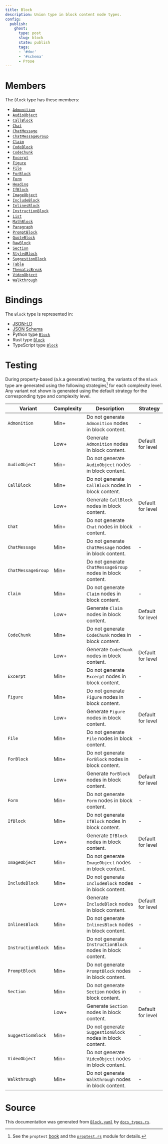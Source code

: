 ```yaml
---
title: Block
description: Union type in block content node types.
config:
  publish:
    ghost:
      type: post
      slug: block
      state: publish
      tags:
      - '#doc'
      - '#schema'
      - Prose
---
```


# Members

The `Block` type has these members:

- [`Admonition`](https://stencila.ghost.io/docs/reference/schema/admonition)
- [`AudioObject`](https://stencila.ghost.io/docs/reference/schema/audio-object)
- [`CallBlock`](https://stencila.ghost.io/docs/reference/schema/call-block)
- [`Chat`](https://stencila.ghost.io/docs/reference/schema/chat)
- [`ChatMessage`](https://stencila.ghost.io/docs/reference/schema/chat-message)
- [`ChatMessageGroup`](https://stencila.ghost.io/docs/reference/schema/chat-message-group)
- [`Claim`](https://stencila.ghost.io/docs/reference/schema/claim)
- [`CodeBlock`](https://stencila.ghost.io/docs/reference/schema/code-block)
- [`CodeChunk`](https://stencila.ghost.io/docs/reference/schema/code-chunk)
- [`Excerpt`](https://stencila.ghost.io/docs/reference/schema/excerpt)
- [`Figure`](https://stencila.ghost.io/docs/reference/schema/figure)
- [`File`](https://stencila.ghost.io/docs/reference/schema/file)
- [`ForBlock`](https://stencila.ghost.io/docs/reference/schema/for-block)
- [`Form`](https://stencila.ghost.io/docs/reference/schema/form)
- [`Heading`](https://stencila.ghost.io/docs/reference/schema/heading)
- [`IfBlock`](https://stencila.ghost.io/docs/reference/schema/if-block)
- [`ImageObject`](https://stencila.ghost.io/docs/reference/schema/image-object)
- [`IncludeBlock`](https://stencila.ghost.io/docs/reference/schema/include-block)
- [`InlinesBlock`](https://stencila.ghost.io/docs/reference/schema/inlines-block)
- [`InstructionBlock`](https://stencila.ghost.io/docs/reference/schema/instruction-block)
- [`List`](https://stencila.ghost.io/docs/reference/schema/list)
- [`MathBlock`](https://stencila.ghost.io/docs/reference/schema/math-block)
- [`Paragraph`](https://stencila.ghost.io/docs/reference/schema/paragraph)
- [`PromptBlock`](https://stencila.ghost.io/docs/reference/schema/prompt-block)
- [`QuoteBlock`](https://stencila.ghost.io/docs/reference/schema/quote-block)
- [`RawBlock`](https://stencila.ghost.io/docs/reference/schema/raw-block)
- [`Section`](https://stencila.ghost.io/docs/reference/schema/section)
- [`StyledBlock`](https://stencila.ghost.io/docs/reference/schema/styled-block)
- [`SuggestionBlock`](https://stencila.ghost.io/docs/reference/schema/suggestion-block)
- [`Table`](https://stencila.ghost.io/docs/reference/schema/table)
- [`ThematicBreak`](https://stencila.ghost.io/docs/reference/schema/thematic-break)
- [`VideoObject`](https://stencila.ghost.io/docs/reference/schema/video-object)
- [`Walkthrough`](https://stencila.ghost.io/docs/reference/schema/walkthrough)

# Bindings

The `Block` type is represented in:

- [JSON-LD](https://stencila.org/Block.jsonld)
- [JSON Schema](https://stencila.org/Block.schema.json)
- Python type [`Block`](https://github.com/stencila/stencila/blob/main/python/python/stencila/types/block.py)
- Rust type [`Block`](https://github.com/stencila/stencila/blob/main/rust/schema/src/types/block.rs)
- TypeScript type [`Block`](https://github.com/stencila/stencila/blob/main/ts/src/types/Block.ts)

# Testing

During property-based (a.k.a generative) testing, the variants of the `Block` type are generated using the following strategies[^1] for each complexity level. Any variant not shown is generated using the default strategy for the corresponding type and complexity level.

| Variant            | Complexity | Description                                                | Strategy          |
| ------------------ | ---------- | ---------------------------------------------------------- | ----------------- |
| `Admonition`       | Min+       | Do not generate `Admonition` nodes in block content.       | -                 |
|                    | Low+       | Generate `Admonition` nodes in block content.              | Default for level |
| `AudioObject`      | Min+       | Do not generate `AudioObject` nodes in block content.      | -                 |
| `CallBlock`        | Min+       | Do not generate `CallBlock` nodes in block content.        | -                 |
|                    | Low+       | Generate `CallBlock` nodes in block content.               | Default for level |
| `Chat`             | Min+       | Do not generate `Chat` nodes in block content.             | -                 |
| `ChatMessage`      | Min+       | Do not generate `ChatMessage` nodes in block content.      | -                 |
| `ChatMessageGroup` | Min+       | Do not generate `ChatMessageGroup` nodes in block content. | -                 |
| `Claim`            | Min+       | Do not generate `Claim` nodes in block content.            | -                 |
|                    | Low+       | Generate `Claim` nodes in block content.                   | Default for level |
| `CodeChunk`        | Min+       | Do not generate `CodeChunk` nodes in block content.        | -                 |
|                    | Low+       | Generate `CodeChunk` nodes in block content.               | Default for level |
| `Excerpt`          | Min+       | Do not generate `Excerpt` nodes in block content.          | -                 |
| `Figure`           | Min+       | Do not generate `Figure` nodes in block content.           | -                 |
|                    | Low+       | Generate `Figure` nodes in block content.                  | Default for level |
| `File`             | Min+       | Do not generate `File` nodes in block content.             | -                 |
| `ForBlock`         | Min+       | Do not generate `ForBlock` nodes in block content.         | -                 |
|                    | Low+       | Generate `ForBlock` nodes in block content.                | Default for level |
| `Form`             | Min+       | Do not generate `Form` nodes in block content.             | -                 |
| `IfBlock`          | Min+       | Do not generate `IfBlock` nodes in block content.          | -                 |
|                    | Low+       | Generate `IfBlock` nodes in block content.                 | Default for level |
| `ImageObject`      | Min+       | Do not generate `ImageObject` nodes in block content.      | -                 |
| `IncludeBlock`     | Min+       | Do not generate `IncludeBlock` nodes in block content.     | -                 |
|                    | Low+       | Generate `IncludeBlock` nodes in block content.            | Default for level |
| `InlinesBlock`     | Min+       | Do not generate `InlinesBlock` nodes in block content.     | -                 |
| `InstructionBlock` | Min+       | Do not generate `InstructionBlock` nodes in block content. | -                 |
| `PromptBlock`      | Min+       | Do not generate `PromptBlock` nodes in block content.      | -                 |
| `Section`          | Min+       | Do not generate `Section` nodes in block content.          | -                 |
|                    | Low+       | Generate `Section` nodes in block content.                 | Default for level |
| `SuggestionBlock`  | Min+       | Do not generate `SuggestionBlock` nodes in block content.  | -                 |
| `VideoObject`      | Min+       | Do not generate `VideoObject` nodes in block content.      | -                 |
| `Walkthrough`      | Min+       | Do not generate `Walkthrough` nodes in block content.      | -                 |

# Source

This documentation was generated from [`Block.yaml`](https://github.com/stencila/stencila/blob/main/schema/Block.yaml) by [`docs_types.rs`](https://github.com/stencila/stencila/blob/main/rust/schema-gen/src/docs_types.rs).

[^1]: See the `proptest` [book](https://proptest-rs.github.io/proptest/) and the [`proptest.rs`](https://github.com/stencila/stencila/blob/main/rust/schema/src/proptests.rs) module for details.
